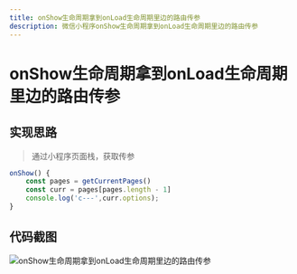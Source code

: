 ```yaml
---
title: onShow生命周期拿到onLoad生命周期里边的路由传参
description: 微信小程序onShow生命周期拿到onLoad生命周期里边的路由传参
---
```


# onShow生命周期拿到onLoad生命周期里边的路由传参

## 实现思路

> 通过小程序页面栈，获取传参

```js
onShow() {
    const pages = getCurrentPages()
    const curr = pages[pages.length - 1]
    console.log('c---',curr.options);
}
```

## 代码截图

![onShow生命周期拿到onLoad生命周期里边的路由传参](https://www.jwblog.cn/images/pc/code/onshow.png)
